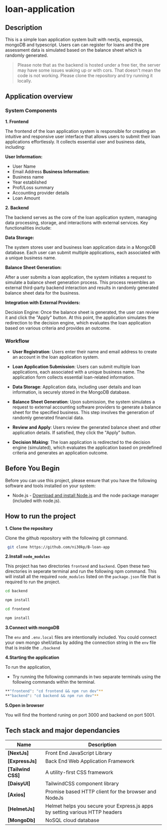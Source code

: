 # loan-application

## Description

This is a simple loan application system built with nextjs, expressjs, mongoDB and typescript.
Users can can register for loans and the pre assessment data is simulated based on the balance sheet which is randomly generated.

> Please note that as the backend is hosted under a free tier, the server may have some issues waking up or with cors. That doesn't mean the code is not working. Please clone the repository and try running it locally.

## Application overview

### System Components

**1. Frontend**

The frontend of the loan application system is responsible for creating an intuitive and responsive user interface that allows users to submit their loan applications effortlessly. It collects essential user and business data, including:

**User Information:**

- User Name
- Email Address
  **Business Information:**
- Business name
- Year established
- Profi/Loss summary
- Accounting provider details
- Loan Amount

**2. Backend**

The backend serves as the core of the loan application system, managing data processing, storage, and interactions with external services. Key functionalities include:

**Data Storage:**

The system stores user and business loan application data in a MongoDB database. Each user can submit multiple applications, each associated with a unique business name.

**Balance Sheet Generation:**

After a user submits a loan application, the system initiates a request to simulate a balance sheet generation process. This process resembles an external third-party backend interaction and results in randomly generated balance sheet data for the business.

**Integration with External Providers:**

Decision Engine: Once the balance sheet is generated, the user can review it and click the "Apply" button. At this point, the application simulates the redirection to the decision engine, which evaluates the loan application based on various criteria and provides an outcome.

### Workflow

- **User Registration**: Users enter their name and email address to create an account in the loan application system.

- **Loan Application Submission**: Users can submit multiple loan applications, each associated with a unique business name. The application form collects essential loan-related information.

- **Data Storage**: Application data, including user details and loan information, is securely stored in the MongoDB database.

- **Balance Sheet Generation**: Upon submission, the system simulates a request to external accounting software providers to generate a balance sheet for the specified business. This step involves the generation of randomly generated financial data.

- **Review and Apply**: Users review the generated balance sheet and other application details. If satisfied, they click the "Apply" button.

- **Decision Making**: The loan application is redirected to the decision engine (simulated), which evaluates the application based on predefined criteria and generates an application outcome.

## Before You Begin

Before you can use this project, please ensure that you have the following software and tools installed on your system:

- Node.js - [Download and install Node.js](https://nodejs.org/en/download) and the node package manager (included with node.js).

## How to run the project

**1. Clone the repository**

Clone the github repository with the following git command.

```bash
 git clone https://github.com/ni30kp/B-loan-app
```

**2.Install `node_modules`**

This project has two directories `frontend` and `backend`. Open these two directories in seperate terminal and run the following npm command. This will install all the required `node_modules` listed on the `package.json` file that is required to run the project.

```bash
cd backend
```

```bash
npm install 
```

```bash
cd frontend
```

```bash
npm install 
```

**3.Connect with mongoDB**

The `env` and `.env.local` files are intentionally included.
You could connect your own mongo shell/atlas by adding the connection string in the `env` file that is inside the `./backend` 


**4.Starting the application**

To run the application,

- Try running the following commands in two separate terminals using the following commands within the terminal. 

```bash
**"frontend": "cd frontend && npm run dev"**
**"backend": "cd backend && npm run dev"**
```

**5.Open in browser**

You will find the frontend runing on port 3000 and backend on port 5001.


## Tech stack and major dependancies

| <div align ="center">Name </div>                         | <div align = "center">Description</div>                                      |
| -------------------------------------------------------- | ---------------------------------------------------------------------------- |
| **[NextJs]**                         | Front End JavaScript Library                                                 |
| **[ExpressJs]**                  | Back End Web Application Framework                                           |
| **[Tailwind CSS]**             | A utility-first CSS framework                                                |
| **[DaisyUI]**                      | TailwindCSS component library                                                |
| **[Axios]**           | Promise based HTTP client for the browser and NodeJs                         |
| **[HelmetJs]**              | Helmet helps you secure your Express.js apps by setting various HTTP headers |
| **[MongoDb]** | NoSQL cloud database                                                         |




